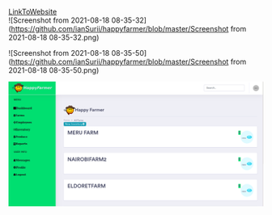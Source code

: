 <a href="https://database-happyfarmer.herokuapp.com/inventory.php">LinkToWebsite</a>
<br>
![Screenshot from 2021-08-18 08-35-32](https://github.com/ianSurii/happyfarmer/blob/master/Screenshot from 2021-08-18 08-35-32.png)

![Screenshot from 2021-08-18 08-35-50](https://github.com/ianSurii/happyfarmer/blob/master/Screenshot from 2021-08-18 08-35-50.png)

![Screenshot from 2021-08-18 08-36-23](https://github.com/ianSurii/happyfarmer/blob/master/Screenshot%20from%202021-08-18%2008-36-23.png)